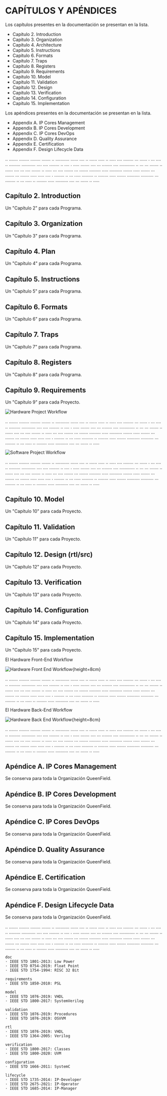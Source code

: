 # CAPÍTULOS Y APÉNDICES

Los capítulos presentes en la documentación se presentan en la lista.

* Capítulo 2. Introduction
* Capítulo 3. Organization
* Capítulo 4. Architecture
* Capítulo 5. Instructions
* Capítulo 6. Formats
* Capítulo 7. Traps
* Capítulo 8. Registers
* Capítulo 9. Requirements
* Capítulo 10. Model
* Capítulo 11. Validation
* Capítulo 12. Design
* Capítulo 13. Verification
* Capítulo 14. Configuration
* Capítulo 15. Implementation

Los apéndices presentes en la documentación se presentan en la lista.

* Appendix A. IP Cores Management
* Appendix B. IP Cores Development
* Appendix C. IP Cores DevOps
* Appendix D. Quality Assurance
* Appendix E. Certification
* Appendix F. Design Lifecycle Data

.. ....... ........ ........ ....... .. ........... ...... .... .. ...... ..... .. ..... .... ........ ... ...... . ... .... .. ......... ........... .... .... ........ .. .... . ..... ....... .... ... ........ .... ............ .. ... ... ....... .. ...... .... ... .... ....... .. ..... ... .... ....... ... ....... ......... ..... .......... ....... ..... ....... ... ....... ... ....... ..... ..... .... . ........ .. ... ..... ......... .. ........ ..... ....... .......... .......... ... ........ .. ... ..... .. ........ ..... .......... .... ... ...... .. .....

## Capítulo 2. Introduction

Un "Capítulo 2" para cada Programa.

## Capítulo 3. Organization

Un "Capítulo 3" para cada Programa.

## Capítulo 4. Plan

Un "Capítulo 4" para cada Programa.

## Capítulo 5. Instructions

Un "Capítulo 5" para cada Programa.

## Capítulo 6. Formats

Un "Capítulo 6" para cada Programa.

## Capítulo 7. Traps

Un "Capítulo 7" para cada Programa.

## Capítulo 8. Registers

Un "Capítulo 8" para cada Programa.

## Capítulo 9. Requirements

Un "Capítulo 9" para cada Proyecto.

![Hardware Project Workflow](assets/chapter4/hardware-project.svg)

.. ....... ........ ........ ....... .. ........... ...... .... .. ...... ..... .. ..... .... ........ ... ...... . ... .... .. ......... ........... .... .... ........ .. .... . ..... ....... .... ... ........ .... ............ .. ... ... ....... .. ...... .... ... .... ....... .. ..... ... .... ....... ... ....... ......... ..... .......... ....... ..... ....... ... ....... ... ....... ..... ..... .... . ........ .. ... ..... ......... .. ........ ..... ....... .......... .......... ... ........ .. ... ..... .. ........ ..... .......... .... ... ...... .. .....

![Software Project Workflow](assets/chapter4/software-project.svg)

.. ....... ........ ........ ....... .. ........... ...... .... .. ...... ..... .. ..... .... ........ ... ...... . ... .... .. ......... ........... .... .... ........ .. .... . ..... ....... .... ... ........ .... ............ .. ... ... ....... .. ...... .... ... .... ....... .. ..... ... .... ....... ... ....... ......... ..... .......... ....... ..... ....... ... ....... ... ....... ..... ..... .... . ........ .. ... ..... ......... .. ........ ..... ....... .......... .......... ... ........ .. ... ..... .. ........ ..... .......... .... ... ...... .. .....

## Capítulo 10. Model

Un "Capítulo 10" para cada Proyecto.

## Capítulo 11. Validation

Un "Capítulo 11" para cada Proyecto.

## Capítulo 12. Design (rtl/src)

Un "Capítulo 12" para cada Proyecto.

## Capítulo 13. Verification

Un "Capítulo 13" para cada Proyecto.

## Capítulo 14. Configuration

Un "Capítulo 14" para cada Proyecto.

## Capítulo 15. Implementation

Un "Capítulo 15" para cada Proyecto.

El Hardware Front-End Workflow

![Hardware Front End Workflow](assets/chapter4/front-end.svg){height=8cm}

.. ....... ........ ........ ....... .. ........... ...... .... .. ...... ..... .. ..... .... ........ ... ...... . ... .... .. ......... ........... .... .... ........ .. .... . ..... ....... .... ... ........ .... ............ .. ... ... ....... .. ...... .... ... .... ....... .. ..... ... .... ....... ... ....... ......... ..... .......... ....... ..... ....... ... ....... ... ....... ..... ..... .... . ........ .. ... ..... ......... .. ........ ..... ....... .......... .......... ... ........ .. ... ..... .. ........ ..... .......... .... ... ...... .. .....

El Hardware Back-End Workflow

![Hardware Back End Workflow](assets/chapter4/back-end.svg){height=8cm}

.. ....... ........ ........ ....... .. ........... ...... .... .. ...... ..... .. ..... .... ........ ... ...... . ... .... .. ......... ........... .... .... ........ .. .... . ..... ....... .... ... ........ .... ............ .. ... ... ....... .. ...... .... ... .... ....... .. ..... ... .... ....... ... ....... ......... ..... .......... ....... ..... ....... ... ....... ... ....... ..... ..... .... . ........ .. ... ..... ......... .. ........ ..... ....... .......... .......... ... ........ .. ... ..... .. ........ ..... .......... .... ... ...... .. .....

## Apéndice A. IP Cores Management

Se conserva para toda la Organización QueenField.

## Apéndice B. IP Cores Development

Se conserva para toda la Organización QueenField.

## Apéndice C. IP Cores DevOps

Se conserva para toda la Organización QueenField.

## Apéndice D. Quality Assurance

Se conserva para toda la Organización QueenField.

## Apéndice E. Certification

Se conserva para toda la Organización QueenField.

## Apéndice F. Design Lifecycle Data

Se conserva para toda la Organización QueenField.

.. ....... ........ ........ ....... .. ........... ...... .... .. ...... ..... .. ..... .... ........ ... ...... . ... .... .. ......... ........... .... .... ........ .. .... . ..... ....... .... ... ........ .... ............ .. ... ... ....... .. ...... .... ... .... ....... .. ..... ... .... ....... ... ....... ......... ..... .......... ....... ..... ....... ... ....... ... ....... ..... ..... .... . ........ .. ... ..... ......... .. ........ ..... ....... .......... .......... ... ........ .. ... ..... .. ........ ..... .......... .... ... ...... .. .....

```
doc
· IEEE STD 1801-2013: Low Power
· IEEE STD 0754-2019: Float Point
· IEEE STD 1754-1994: RISC 32 Bit

requirements
· IEEE STD 1850-2010: PSL

model
· IEEE STD 1076-2019: VHDL
· IEEE STD 1800-2017: SystemVerilog

validation
· IEEE STD 1076-2019: Procedures
· IEEE STD 1076-2019: OSVVM

rtl
· IEEE STD 1076-2019: VHDL
· IEEE STD 1364-2005: Verilog

verification
· IEEE STD 1800-2017: Classes
· IEEE STD 1800-2020: UVM

configuration
· IEEE STD 1666-2011: SystemC

lifecycle
· IEEE STD 1735-2014: IP-Developer
· IEEE STD 2675-2021: IP-Operator
· IEEE STD 1685-2014: IP-Manager
```
